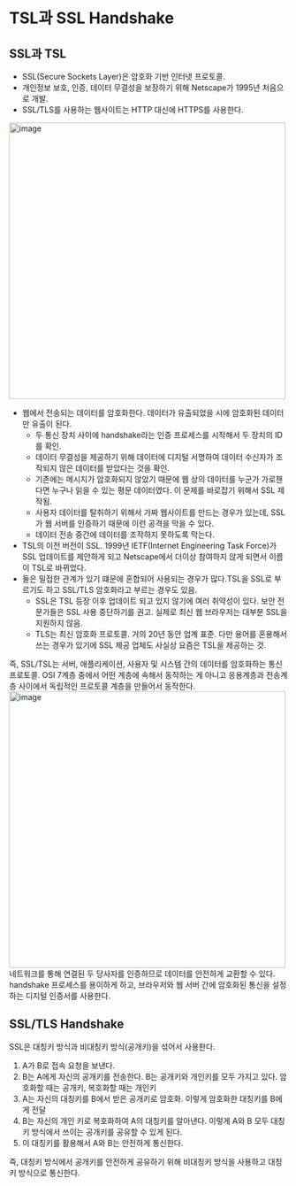 # TSL과 SSL Handshake

## SSL과 TSL

- SSL(Secure Sockets Layer)은 암호화 기반 인터넷 프로토콜.
- 개인정보 보호, 인증, 데이터 무결성을 보장하기 위해 Netscape가 1995년 처음으로 개발.
- SSL/TLS를 사용하는 웹사이트는 HTTP 대신에 HTTPS를 사용한다.
<img width="500" alt="image" src="https://github.com/do-sopt-cs-study/CS-seungyeon/assets/49530253/97fc3327-4319-4141-a888-b0d8b09f7673">

- 웹에서 전송되는 데이터를 암호화한다. 데이터가 유출되었을 시에 암호화된 데이터만 유출이 된다.
    - 두 통신 장치 사이에 handshake라는 인증 프로세스를 시작해서 두 장치의 ID를 확인.
    - 데이터 무결성을 제공하기 위해 데이터에 디지털 서명하여 데이터 수신자가 조작되지 않은 데이터를 받았다는 것을 확인.
    - 기존에는 메시지가 암호화되지 않았기 때문에 웹 상의 데이터를 누군가 가로챈다면 누구나 읽을 수 있는 평문 데이터였다. 이 문제를 바로잡기 위해서 SSL 제작됨.
    - 사용자 데이터를 탈취하기 위해서 가짜 웹사이트를 만드는 경우가 있는데, SSL가 웹 서버를 인증하기 때문에 이런 공격을 막을 수 있다.
    - 데이터 전송 중간에 데이터를 조작하지 못하도록 막는다.
- TSL의 이전 버전이 SSL. 1999년 IETF(Internet Engineering Task Force)가 SSL 업데이트를 제안하게 되고 Netscape에서 더이상 참여하지 않게 되면서 이름이 TSL로 바뀌었다.
- 둘은 밀접한 관계가 있기 떄문에 혼합되어 사용되는 경우가 많다.TSL을 SSL로 부르기도 하고 SSL/TLS 암호화라고 부르는 경우도 있음.
    - SSL은 TSL 등장 이후 업데이트 되고 있지 않기에 여러 취약성이 있다. 보안 전문가들은 SSL 사용 중단하기를 권고. 실제로 최신 웹 브라우저는 대부분 SSL을 지원하지 않음.
    - TLS는 최신 암호화 프로토콜. 거의 20년 동안 업계 표준. 다만 용어를 혼용해서 쓰는 경우가 있기에 SSL 제공 업체도 사실상 요즘은 TSL을 제공하는 것.

즉, SSL/TSL는 서버, 애플리케이션, 사용자 및 시스템 간의 데이터를 암호화하는 통신 프로토콜. OSI 7계층 중에서 어떤 계층에 속해서 동작하는 게 아니고 응용계층과 전송계층 사이에서 독립적인 프로토콜 계층을 만들어서 동작한다.
<img width="500" alt="image" src="https://github.com/do-sopt-cs-study/CS-seungyeon/assets/49530253/c085901d-902e-428a-91f7-e54fb2fd6348">
네트워크를 통해 연결된 두 당사자를 인증하므로 데이터를 안전하게 교환할 수 있다. handshake 프로세스를 용이하게 하고, 브라우저와 웹 서버 간에 암호화된 통신을 설정하는 디지털 인증서를 사용한다.

## SSL/TLS Handshake

SSL은 대칭키 방식과 비대칭키 방식(공개키)을 섞어서 사용한다.
1. A가 B로 접속 요청을 보낸다.
2. B는 A에게 자신의 공개키를 전송한다. B는 공개키와 개인키를 모두 가지고 있다. 암호화할 때는 공개키, 복호화할 때는 개인키
3. A는 자신의 대칭키를 B에서 받은 공개키로 암호화. 이렇게 암호화한 대칭키를 B에게 전달
4. B는 자신의 개인 키로 복호화하여 A의 대칭키를 알아낸다. 이렇게 A와 B 모두 대칭키 방식에서 쓰이는 공개키를 공유할 수 있게 된다.
5. 이 대칭키를 활용해서 A와 B는 안전하게 통신한다.

즉, 대칭키 방식에서 공개키를 안전하게 공유하기 위해 비대칭키 방식을 사용하고 대칭키 방식으로 통신한다.



